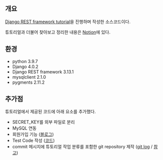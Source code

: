 ## 개요

[Django REST framework tutorial](https://www.django-rest-framework.org/tutorial/1-serialization/)을 진행하며 작성한 소스코드이다.

튜토리얼과 더불어 찾아보고 정리한 내용은 [Notion](https://www.notion.so/jseoplim/DRF-tutorial-ca560b3997a74a0184b9fcd3aa5a0cd8)에 있다.



## 환경

* python 3.9.7
* Django 4.0.2
* Django REST framework 3.13.1
* mysqlclient 2.1.0
* pygments 2.11.2



## 추가점

튜토리얼에서 제공된 코드에 아래 요소를 추가했다.

* SECRET_KEY를 외부 파일로 분리
* MySQL 연동
* 회원가입 기능 ([블로그](https://velog.io/@azzurri21/DRF-tutorial-%EC%BD%94%EB%93%9C%EC%97%90-%ED%9A%8C%EC%9B%90%EA%B0%80%EC%9E%85-%EA%B8%B0%EB%8A%A5-%EC%B6%94%EA%B0%80%ED%95%98%EA%B8%B0))
* Test Code 작성 ([코드](https://github.com/jseop-lim/drf-tutorial/blob/main/snippets/tests.py))
* commit 메시지에 튜토리얼 작업 분류를 포함한 git repository 제작 ([git log](https://github.com/jseop-lim/drf-tutorial/commits/main) / [참고](https://xtring-dev.tistory.com/entry/Git-%EA%B7%9C%EC%B9%99%EC%A0%81%EC%9D%B8-Commit-%EB%A9%94%EC%84%B8%EC%A7%80%EB%A1%9C-%EA%B0%9C%EB%B0%9C%ED%8C%80-%ED%98%91%EC%97%85%ED%95%98%EA%B8%B0-%F0%9F%91%BE))
